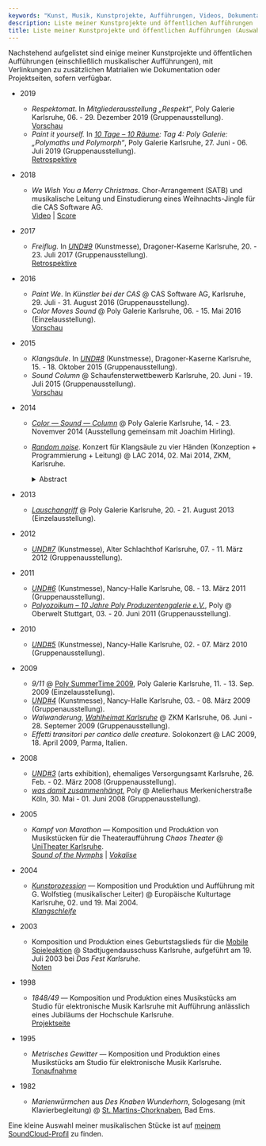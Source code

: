 ```yaml
---
keywords: "Kunst, Musik, Kunstprojekte, Aufführungen, Videos, Dokumentationen"
description: Liste meiner Kunstprojekte und öffentlichen Aufführungen
title: Liste meiner Kunstprojekte und öffentlichen Aufführungen (Auswahl)
---
```


Nachstehend aufgelistet sind einige meiner Kunstprojekte und
öffentlichen Aufführungen (einschließlich musikalischer Aufführungen),
mit Verlinkungen zu zusätzlichen Matrialien wie Dokumentation oder
Projektseiten, sofern verfügbar.

* 2019
  * _Respektomat_.  In _Mitgliederausstellung „Respekt“_, Poly Galerie
    Karlsruhe, 06. - 29. Dezember 2019 (Gruppenausstellung).<br />
    [Vorschau](https://www.inka-magazin.de/kunst-design/poly-mitgliederausstellung-jahresrueckblick-mit-respekt.html)
  * _Paint it yourself._ In _[10 Tage – 10
    Räume](http://www.und-1.de/10tage10raeume/index.html): Tag 4: Poly
    Galerie: „Polymaths und Polymorph“_, Poly Galerie
    Karlsruhe, 27. Juni - 06. Juli 2019 (Gruppenausstellung).<br />
    [Retrospektive](https://www.youtube.com/watch?v=VHPs8b5SiW0)

* 2018
  * _We Wish You a Merry Christmas_.  Chor-Arrangement (SATB) und
    musikalische Leitung und Einstudierung eines Weihnachts-Jingle für
    die CAS Software AG.<br />
   [Video](https://www.youtube.com/watch?v=MxfChryaEjc) |
   [Score](https://github.com/soundpaint/scores/tree/master/we-wish-you-a-merry-christmas)

* 2017
  * _Freiflug._ In [_UND#9_](http://www.und-1.de/) (Kunstmesse),
    Dragoner-Kaserne Karlsruhe, 20. - 23. Juli 2017
    (Gruppenausstellung).<br />
    [Retrospektive](https://www.youtube.com/watch?v=pDwdSbA5rck)

* 2016
  * _Paint We_.  In _Künstler bei der CAS_ @ CAS Software AG,
    Karlsruhe, 29. Juli - 31. August 2016 (Gruppenausstellung).
  * _Color Moves Sound_ @ Poly Galerie Karlsruhe, 06. - 15. Mai 2016
    (Einzelausstellung).<br />
    [Vorschau](https://www.youtube.com/watch?v=7wb6pat2H8s)

* 2015
  * _Klangsäule_.  In [_UND#8_](http://www.und-1.de/) (Kunstmesse),
    Dragoner-Kaserne Karlsruhe, 15. - 18. Oktober 2015
    (Gruppenausstellung).
  * _Sound Column_ @ Schaufensterwettbewerb
    Karlsruhe, 20. Juni - 19. Juli 2015 (Gruppenausstellung).<br />
    [Vorschau](https://www.youtube.com/watch?v=0mqau10weyE)

* 2014
  * [_Color — Sound —
    Column_](http://poly-galerie.org/archiv_2014-11-14_hirling_reuter.html)
    @ Poly Galerie Karlsruhe, 14. - 23. Novemver 2014 (Ausstellung
    gemeinsam mit Joachim Hirling).
  * [_Random
    noise_](https://zkm.de/en/event/2014/05/linux-audio-conference-2014-playroom).
    Konzert für Klangsäule zu vier Händen (Konzeption +
    Programmierung + Leitung) @ LAC 2014, 02. Mai 2014, ZKM,
    Karlsruhe.<br />

    <details>
      <summary>Abstract</summary>
      Two players give a concert in a competitive manner.  They put
      and rearrange colored shapes and symbols on an advertising
      column that slowly rotates.  The surface of the column is
      scanned, and a computer program renders the shapes and symbols
      into sound, as they move under a virtual playhead cursor that is
      projected onto the column.<br />
      Since the players compete in uncoordinated fashion rather than
      cooperate, the overall picture grows wildly.  Both players are
      struggling to dominate the system by putting as much information
      as possible onto the column.  As their competition finally
      results in big chaos, the overall informational content
      approaches zero, resulting in random noise.
    </details>

* 2013
  * [_Lauschangriff_](http://poly-galerie.org/archiv_2013-08-20_reuter.html)
    @ Poly Galerie Karlsruhe, 20. - 21. August 2013
    (Einzelausstellung).

* 2012
  * [_UND#7_](http://www.und-1.de/) (Kunstmesse), Alter Schlachthof
    Karlsruhe, 07. - 11. März 2012 (Gruppenausstellung).

* 2011
  * [_UND#6_](http://www.und-1.de/) (Kunstmesse), Nancy-Halle
    Karlsruhe, 08. - 13. März 2011 (Gruppenausstellung).
  * [_Polyozoikum – 10 Jahre Poly Produzentengalerie
    e.V._](http://poly-galerie.org/archiv_2011%20-%2006-%20juni%20-%20poly%20bei%20oberwelt.html),
    Poly @ Oberwelt Stuttgart, 03. - 20. Juni 2011
    (Gruppenausstellung).

* 2010
  * [_UND#5_](http://www.und-1.de/) (Kunstmesse), Nancy-Halle
    Karlsruhe, 02. - 07. März 2010 (Gruppenausstellung).

* 2009
  * _9/11_ @ [Poly SummerTime
    2009](http://poly-galerie.org/archiv_2009%20-%2008%20-%20august_summertime.html),
    Poly Galerie Karlsruhe, 11. - 13. Sep. 2009 (Einzelausstellung).
  * [_UND#4_](http://www.und-1.de/) (Kunstmesse), Nancy-Halle
    Karlsruhe, 03. - 08. März 2009 (Gruppenausstellung).
  * _Walwanderung_, [_Wahlheimat
    Karlsruhe_](https://zkm.de/de/event/2009/06/wahlheimat) @ ZKM
    Karlsruhe, 06. Juni - 28. Septemer 2009 (Gruppenausstellung).
  * _Effetti transitori per cantico delle creature_.  Solokonzert @
    LAC 2009, 18. April 2009, Parma, Italien.

* 2008
  * [_UND#3_](http://www.und-1.de/) (arts exhibition), ehemaliges
    Versorgungsamt Karlsruhe, 26. Feb. - 02. März 2008
    (Gruppenausstellung).
  * [_was damit
    zusammenhängt_](http://poly-galerie.org/archiv_2008_koeln%20poly_mai.html),
    Poly @ Atelierhaus Merkenicherstraße Köln, 30. Mai - 01. Juni 2008
    (Gruppenausstellung).

[//]: # "TODO: Ausstellung @ Immobilien Laub Karlsruhe (2008)"

* 2005
  * _Kampf von Marathon_ — Komposition und Produktion von Musikstücken
     für die Theateraufführung _Chaos Theater_ @ [UniTheater
     Karlsruhe](https://www.unitheater.de).<br />
    [_Sound of the
    Nymphs_](https://soundcloud.com/soundpaint-1/synth-nymph-a02) |
    [_Vokalise_](https://soundcloud.com/soundpaint-1/vokalise)

* 2004
  * [_Kunstprozession_](http://www.wolfstieg.com/D/Dokumente/Yol/Texte.htm)
    — Komposition und Produktion und Aufführung mit G. Wolfstieg
    (musikalischer Leiter) @ Europäische Kulturtage
    Karlsruhe, 02. und 19. Mai 2004.<br />
    [_Klangschleife_](https://soundcloud.com/soundpaint-1/klangschleife)

* 2003
  * Komposition und Produktion eines Geburtstagslieds für die
    [Mobile Spieleaktion](https://mobi-aktion.de) @
    Stadtjugendausschuss Karlsruhe, aufgeführt am 19. Juli 2003 bei
    _Das Fest Karlsruhe_.<br />
    [Noten](https://github.com/soundpaint/scores/tree/master/mobisong)

* 1998
  * _1848/49_ — Komposition und Produktion eines Musikstücks am Studio
    für elektronische Musik Karlsruhe mit Aufführung anlässlich eines
    Jubiläums der Hochschule Karlsruhe.<br />
    [Projektseite](https://github.com/soundpaint/imgsnd#184849)

* 1995
  * _Metrisches Gewitter_ — Komposition und Produktion eines
    Musikstücks am Studio für elektronische Musik Karlsruhe.<br />
    [Tonaufnahme](https://soundcloud.com/soundpaint-1/metric-thunderstorm)

* 1982
  * _Marienwürmchen_ aus _Des Knaben Wunderhorn_, Sologesang (mit
    Klavierbegleitung) @
    [St. Martins-Chorknaben](https://www.st-martins-chor.de/), Bad
    Ems.

Eine kleine Auswahl meiner musikalischen Stücke ist auf [meinem
SoundCloud-Profil](https://soundcloud.com/soundpaint-1) zu finden.
